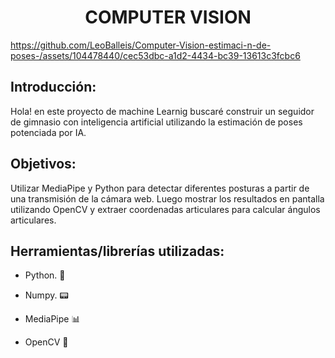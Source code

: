 # <h1 align=center> **COMPUTER VISION** </h1>



https://github.com/LeoBalleis/Computer-Vision-estimaci-n-de-poses-/assets/104478440/cec53dbc-a1d2-4434-bc39-13613c3fcbc6



## Introducción:

Hola! en este proyecto de machine Learnig buscaré construir un seguidor de gimnasio con inteligencia artificial utilizando la estimación de poses potenciada por IA.

## Objetivos: 
Utilizar MediaPipe y Python para detectar diferentes posturas a partir de una transmisión de la cámara web. Luego mostrar los resultados en pantalla utilizando OpenCV y extraer coordenadas articulares para calcular ángulos articulares.







## Herramientas/librerías utilizadas:

+ Python. 🐍

+ Numpy. 📟

+ MediaPipe 📊

+ OpenCV 🤖



